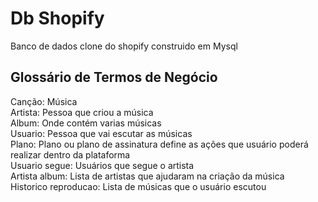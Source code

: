 <h1>Db Shopify</h1>
Banco de dados clone do shopify construido em Mysql

<h2>Glossário de Termos de Negócio</h2>
Canção: Música <br>
Artista: Pessoa que criou a música <br>
Album: Onde contém varias músicas <br>
Usuario: Pessoa que vai escutar as músicas <br>
Plano: Plano ou plano de assinatura define as ações que usuário poderá realizar dentro da plataforma <br>
Usuario segue: Usuários que segue o artista <br>
Artista album: Lista de artistas que ajudaram na criação da música <br>
Historico reproducao: Lista de músicas que o usuário escutou
